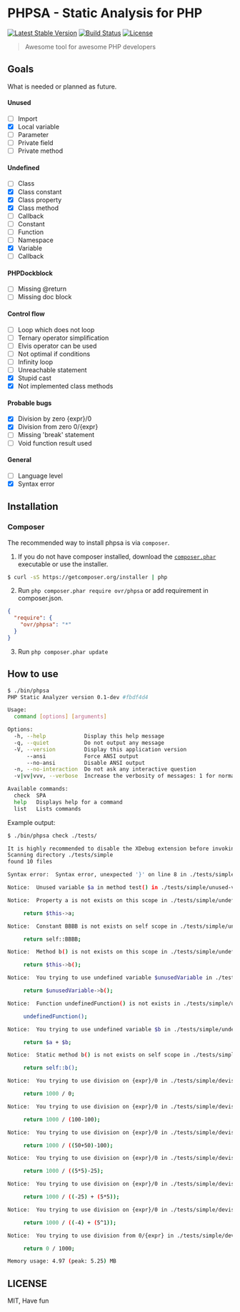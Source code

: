 PHPSA - Static Analysis for PHP
===============================
[![Latest Stable Version](https://poser.pugx.org/ovr/phpsa/v/stable.svg)](https://packagist.org/packages/ovr/phpsa)
[![Build Status](https://travis-ci.org/ovr/phpsa.svg?branch=master)](https://travis-ci.org/ovr/phpsa)
[![License](https://poser.pugx.org/ovr/phpsa/license.svg)](https://packagist.org/packages/ovr/phpsa)

> Awesome tool for awesome PHP developers

## Goals

What is needed or planned as future.

#### Unused

- [ ] Import
- [X] Local variable
- [ ] Parameter
- [ ] Private field
- [ ] Private method

#### Undefined

- [ ] Class
- [X] Class constant
- [X] Class property
- [X] Class method
- [ ] Callback
- [ ] Constant
- [ ] Function
- [ ] Namespace
- [X] Variable
- [ ] Callback

#### PHPDockblock

- [ ] Missing @return
- [ ] Missing doc block

#### Control flow

- [ ] Loop which does not loop
- [ ] Ternary operator simplification
- [ ] Elvis operator can be used
- [ ] Not optimal if conditions
- [ ] Infinity loop
- [ ] Unreachable statement
- [X] Stupid cast
- [X] Not implemented class methods

#### Probable bugs

- [X] Division by zero {expr}/0
- [X] Division from zero 0/{expr}
- [ ] Missing 'break' statement
- [ ] Void function result used

#### General

- [ ] Language level
- [X] Syntax error

## Installation

### Composer

The recommended way to install phpsa is via `composer`.

1. If you do not have composer installed, download the [`composer.phar`](https://getcomposer.org/composer.phar) executable or use the installer.

``` sh
$ curl -sS https://getcomposer.org/installer | php
```

2. Run `php composer.phar require ovr/phpsa` or add requirement in composer.json.

``` json
{
  "require": {
    "ovr/phpsa": "*"
  }
}
```

3. Run `php composer.phar update`

## How to use

```sh
$ ./bin/phpsa
PHP Static Analyzer version 0.1-dev #fbdf4d4

Usage:
  command [options] [arguments]

Options:
  -h, --help            Display this help message
  -q, --quiet           Do not output any message
  -V, --version         Display this application version
      --ansi            Force ANSI output
      --no-ansi         Disable ANSI output
  -n, --no-interaction  Do not ask any interactive question
  -v|vv|vvv, --verbose  Increase the verbosity of messages: 1 for normal output, 2 for more verbose output and 3 for debug

Available commands:
  check  SPA
  help   Displays help for a command
  list   Lists commands
```

Example output:

```sh
$ ./bin/phpsa check ./tests/

It is highly recommended to disable the XDebug extension before invoking this command.
Scanning directory ./tests/simple
found 10 files

Syntax error:  Syntax error, unexpected '}' on line 8 in ./tests/simple/syntax-error/1.php 

Notice:  Unused variable $a in method test() in ./tests/simple/unused-variable/1.php  [unused-variable]

Notice:  Property a is not exists on this scope in ./tests/simple/undefined/Property.php on 9 [undefined-property]

	 return $this->a; 

Notice:  Constant BBBB is not exists on self scope in ./tests/simple/undefined/Const.php on 14 [undefined-const]

	 return self::BBBB; 

Notice:  Method b() is not exists on this scope in ./tests/simple/undefined/MCall.php on 7 [undefined-mcall]

	 return $this->b(); 

Notice:  You trying to use undefined variable $unusedVariable in ./tests/simple/undefined/MCall.php on 23 [undefined-variable]

	 return $unusedVariable->b(); 

Notice:  Function undefinedFunction() is not exists in ./tests/simple/undefined/FCall.php on 7 [undefined-fcall]

	 undefinedFunction(); 

Notice:  You trying to use undefined variable $b in ./tests/simple/undefined/LocalVariable.php on 8 [undefined-variable]

	 return $a + $b; 

Notice:  Static method b() is not exists on self scope in ./tests/simple/undefined/SCall.php on 7 [undefined-scall]

	 return self::b(); 

Notice:  You trying to use division on {expr}/0 in ./tests/simple/devision-by-zero/1.php on 7 [division-zero]

	 return 1000 / 0; 

Notice:  You trying to use division on {expr}/0 in ./tests/simple/devision-by-zero/1.php on 12 [division-zero]

	 return 1000 / (100-100); 

Notice:  You trying to use division on {expr}/0 in ./tests/simple/devision-by-zero/1.php on 17 [division-zero]

	 return 1000 / ((50+50)-100); 

Notice:  You trying to use division on {expr}/0 in ./tests/simple/devision-by-zero/1.php on 22 [division-zero]

	 return 1000 / ((5*5)-25); 

Notice:  You trying to use division on {expr}/0 in ./tests/simple/devision-by-zero/1.php on 27 [division-zero]

	 return 1000 / ((-25) + (5*5)); 

Notice:  You trying to use division on {expr}/0 in ./tests/simple/devision-by-zero/1.php on 32 [division-zero]

	 return 1000 / ((-4) + (5^1)); 

Notice:  You trying to use division from 0/{expr} in ./tests/simple/devision-by-zero/1.php on 37 [division-zero]

	 return 0 / 1000; 

Memory usage: 4.97 (peak: 5.25) MB
```


## LICENSE

MIT, Have fun
